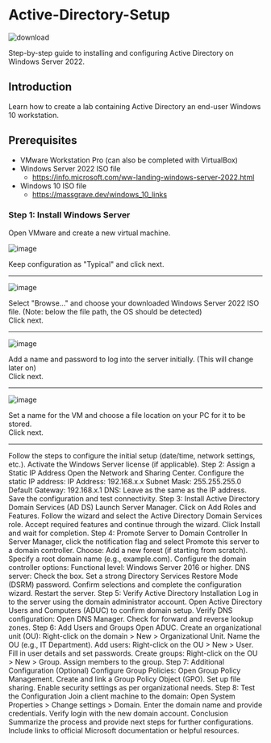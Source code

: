 # Active-Directory-Setup

![download](https://github.com/user-attachments/assets/bbe0457f-3947-4a8b-92d8-f83c828ff609)


Step-by-step guide to installing and configuring Active Directory on Windows Server 2022.

## Introduction

Learn how to create a lab containing Active Directory an end-user Windows 10 workstation.


## Prerequisites

- VMware Workstation Pro (can also be completed with VirtualBox)
- Windows Server 2022 ISO file
    - https://info.microsoft.com/ww-landing-windows-server-2022.html
- Windows 10 ISO file
    - https://massgrave.dev/windows_10_links

### Step 1: Install Windows Server

Open VMware and create a new virtual machine.

![image](https://github.com/user-attachments/assets/77602b97-2a04-488c-bebd-fc0e99c9dd63)

Keep configuration as "Typical" and click next.

---
![image](https://github.com/user-attachments/assets/dad07bb3-e42f-4f4d-9ea7-0a4c1522a09c)

Select "Browse..." and choose your downloaded Windows Server 2022 ISO file. 
(Note: below the file path, the OS should be detected) <br /> 
Click next.

---
![image](https://github.com/user-attachments/assets/bcd34f60-c396-4dfc-a544-24dd4d929f71)

Add a name and password to log into the server initially. (This will change later on) <br />
Click next.

---
![image](https://github.com/user-attachments/assets/0f2c21ab-7bbb-4e03-b81f-ffcc989f65f5)

Set a name for the VM and choose a file location on your PC for it to be stored. <br />
Click next.

---

Follow the steps to configure the initial setup (date/time, network settings, etc.).
Activate the Windows Server license (if applicable).
Step 2: Assign a Static IP Address
Open the Network and Sharing Center.
Configure the static IP address:
IP Address: 192.168.x.x
Subnet Mask: 255.255.255.0
Default Gateway: 192.168.x.1
DNS: Leave as the same as the IP address.
Save the configuration and test connectivity.
Step 3: Install Active Directory Domain Services (AD DS)
Launch Server Manager.
Click on Add Roles and Features.
Follow the wizard and select the Active Directory Domain Services role.
Accept required features and continue through the wizard.
Click Install and wait for completion.
Step 4: Promote Server to Domain Controller
In Server Manager, click the notification flag and select Promote this server to a domain controller.
Choose:
Add a new forest (if starting from scratch).
Specify a root domain name (e.g., example.com).
Configure the domain controller options:
Functional level: Windows Server 2016 or higher.
DNS server: Check the box.
Set a strong Directory Services Restore Mode (DSRM) password.
Confirm selections and complete the configuration wizard.
Restart the server.
Step 5: Verify Active Directory Installation
Log in to the server using the domain administrator account.
Open Active Directory Users and Computers (ADUC) to confirm domain setup.
Verify DNS configuration:
Open DNS Manager.
Check for forward and reverse lookup zones.
Step 6: Add Users and Groups
Open ADUC.
Create an organizational unit (OU):
Right-click on the domain > New > Organizational Unit.
Name the OU (e.g., IT Department).
Add users:
Right-click on the OU > New > User.
Fill in user details and set passwords.
Create groups:
Right-click on the OU > New > Group.
Assign members to the group.
Step 7: Additional Configuration (Optional)
Configure Group Policies:
Open Group Policy Management.
Create and link a Group Policy Object (GPO).
Set up file sharing.
Enable security settings as per organizational needs.
Step 8: Test the Configuration
Join a client machine to the domain:
Open System Properties > Change settings > Domain.
Enter the domain name and provide credentials.
Verify login with the new domain account.
Conclusion
Summarize the process and provide next steps for further configurations.
Include links to official Microsoft documentation or helpful resources.
</p>
